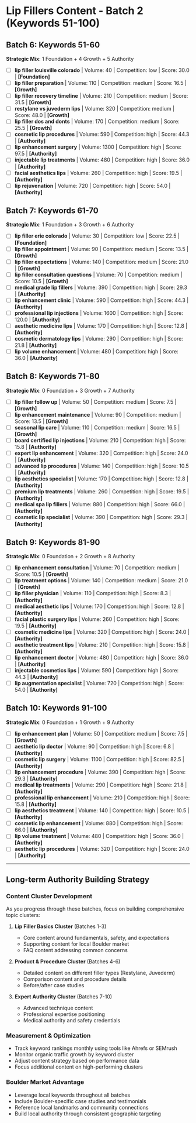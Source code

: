 # Lip Fillers Content - Batch 2 (Keywords 51-100)

## Batch 6: Keywords 51-60
**Strategic Mix**: 1 Foundation + 4 Growth + 5 Authority

- [ ] **lip filler louisville colorado** | Volume: 40 | Competition: low | Score: 30.0 | **[Foundation]**
- [ ] **lip filler preparation** | Volume: 110 | Competition: medium | Score: 16.5 | **[Growth]**
- [ ] **lip filler recovery timeline** | Volume: 210 | Competition: medium | Score: 31.5 | **[Growth]**
- [ ] **restylane vs juvederm lips** | Volume: 320 | Competition: medium | Score: 48.0 | **[Growth]**
- [ ] **lip filler dos and donts** | Volume: 170 | Competition: medium | Score: 25.5 | **[Growth]**
- [ ] **cosmetic lip procedures** | Volume: 590 | Competition: high | Score: 44.3 | **[Authority]**
- [ ] **lip enhancement surgery** | Volume: 1300 | Competition: high | Score: 97.5 | **[Authority]**
- [ ] **injectable lip treatments** | Volume: 480 | Competition: high | Score: 36.0 | **[Authority]**
- [ ] **facial aesthetics lips** | Volume: 260 | Competition: high | Score: 19.5 | **[Authority]**
- [ ] **lip rejuvenation** | Volume: 720 | Competition: high | Score: 54.0 | **[Authority]**

## Batch 7: Keywords 61-70
**Strategic Mix**: 1 Foundation + 3 Growth + 6 Authority

- [ ] **lip filler erie colorado** | Volume: 30 | Competition: low | Score: 22.5 | **[Foundation]**
- [ ] **lip filler appointment** | Volume: 90 | Competition: medium | Score: 13.5 | **[Growth]**
- [ ] **lip filler expectations** | Volume: 140 | Competition: medium | Score: 21.0 | **[Growth]**
- [ ] **lip filler consultation questions** | Volume: 70 | Competition: medium | Score: 10.5 | **[Growth]**
- [ ] **medical grade lip fillers** | Volume: 390 | Competition: high | Score: 29.3 | **[Authority]**
- [ ] **lip enhancement clinic** | Volume: 590 | Competition: high | Score: 44.3 | **[Authority]**
- [ ] **professional lip injections** | Volume: 1600 | Competition: high | Score: 120.0 | **[Authority]**
- [ ] **aesthetic medicine lips** | Volume: 170 | Competition: high | Score: 12.8 | **[Authority]**
- [ ] **cosmetic dermatology lips** | Volume: 290 | Competition: high | Score: 21.8 | **[Authority]**
- [ ] **lip volume enhancement** | Volume: 480 | Competition: high | Score: 36.0 | **[Authority]**

## Batch 8: Keywords 71-80
**Strategic Mix**: 0 Foundation + 3 Growth + 7 Authority

- [ ] **lip filler follow up** | Volume: 50 | Competition: medium | Score: 7.5 | **[Growth]**
- [ ] **lip enhancement maintenance** | Volume: 90 | Competition: medium | Score: 13.5 | **[Growth]**
- [ ] **seasonal lip care** | Volume: 110 | Competition: medium | Score: 16.5 | **[Growth]**
- [ ] **board certified lip injections** | Volume: 210 | Competition: high | Score: 15.8 | **[Authority]**
- [ ] **expert lip enhancement** | Volume: 320 | Competition: high | Score: 24.0 | **[Authority]**
- [ ] **advanced lip procedures** | Volume: 140 | Competition: high | Score: 10.5 | **[Authority]**
- [ ] **lip aesthetics specialist** | Volume: 170 | Competition: high | Score: 12.8 | **[Authority]**
- [ ] **premium lip treatments** | Volume: 260 | Competition: high | Score: 19.5 | **[Authority]**
- [ ] **medical spa lip fillers** | Volume: 880 | Competition: high | Score: 66.0 | **[Authority]**
- [ ] **cosmetic lip specialist** | Volume: 390 | Competition: high | Score: 29.3 | **[Authority]**

## Batch 9: Keywords 81-90
**Strategic Mix**: 0 Foundation + 2 Growth + 8 Authority

- [ ] **lip enhancement consultation** | Volume: 70 | Competition: medium | Score: 10.5 | **[Growth]**
- [ ] **lip treatment options** | Volume: 140 | Competition: medium | Score: 21.0 | **[Growth]**
- [ ] **lip filler physician** | Volume: 110 | Competition: high | Score: 8.3 | **[Authority]**
- [ ] **medical aesthetic lips** | Volume: 170 | Competition: high | Score: 12.8 | **[Authority]**
- [ ] **facial plastic surgery lips** | Volume: 260 | Competition: high | Score: 19.5 | **[Authority]**
- [ ] **cosmetic medicine lips** | Volume: 320 | Competition: high | Score: 24.0 | **[Authority]**
- [ ] **aesthetic treatment lips** | Volume: 210 | Competition: high | Score: 15.8 | **[Authority]**
- [ ] **lip enhancement doctor** | Volume: 480 | Competition: high | Score: 36.0 | **[Authority]**
- [ ] **injectable cosmetics lips** | Volume: 590 | Competition: high | Score: 44.3 | **[Authority]**
- [ ] **lip augmentation specialist** | Volume: 720 | Competition: high | Score: 54.0 | **[Authority]**

## Batch 10: Keywords 91-100
**Strategic Mix**: 0 Foundation + 1 Growth + 9 Authority

- [ ] **lip enhancement plan** | Volume: 50 | Competition: medium | Score: 7.5 | **[Growth]**
- [ ] **aesthetic lip doctor** | Volume: 90 | Competition: high | Score: 6.8 | **[Authority]**
- [ ] **cosmetic lip surgery** | Volume: 1100 | Competition: high | Score: 82.5 | **[Authority]**
- [ ] **lip enhancement procedure** | Volume: 390 | Competition: high | Score: 29.3 | **[Authority]**
- [ ] **medical lip treatments** | Volume: 290 | Competition: high | Score: 21.8 | **[Authority]**
- [ ] **professional lip enhancement** | Volume: 210 | Competition: high | Score: 15.8 | **[Authority]**
- [ ] **lip aesthetics treatment** | Volume: 140 | Competition: high | Score: 10.5 | **[Authority]**
- [ ] **cosmetic lip enhancement** | Volume: 880 | Competition: high | Score: 66.0 | **[Authority]**
- [ ] **lip volume treatment** | Volume: 480 | Competition: high | Score: 36.0 | **[Authority]**
- [ ] **aesthetic lip procedures** | Volume: 320 | Competition: high | Score: 24.0 | **[Authority]**

---

## Long-term Authority Building Strategy

### Content Cluster Development
As you progress through these batches, focus on building comprehensive topic clusters:

1. **Lip Filler Basics Cluster** (Batches 1-3)
   - Core content around fundamentals, safety, and expectations
   - Supporting content for local Boulder market
   - FAQ content addressing common concerns

2. **Product & Procedure Cluster** (Batches 4-6)
   - Detailed content on different filler types (Restylane, Juvederm)
   - Comparison content and procedure details
   - Before/after case studies

3. **Expert Authority Cluster** (Batches 7-10)
   - Advanced technique content
   - Professional expertise positioning
   - Medical authority and safety credentials

### Measurement & Optimization
- Track keyword rankings monthly using tools like Ahrefs or SEMrush
- Monitor organic traffic growth by keyword cluster
- Adjust content strategy based on performance data
- Focus additional content on high-performing clusters

### Boulder Market Advantage
- Leverage local keywords throughout all batches
- Include Boulder-specific case studies and testimonials  
- Reference local landmarks and community connections
- Build local authority through consistent geographic targeting
